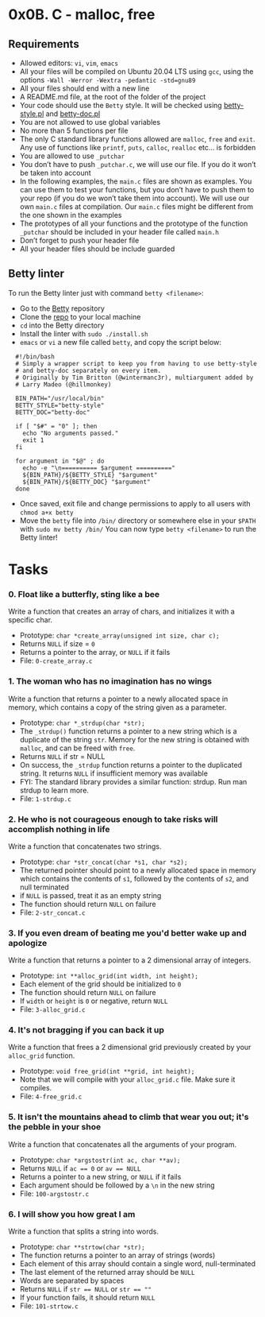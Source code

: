 # 0x0B. C - malloc, free

## Requirements
- Allowed editors: `vi`, `vim`, `emacs`
- All your files will be compiled on Ubuntu 20.04 LTS using `gcc`, using the options `-Wall -Werror -Wextra -pedantic -std=gnu89`
- All your files should end with a new line
- A README.md file, at the root of the folder of the project
- Your code should use the `Betty` style. It will be checked using [betty-style.pl](https://github.com/holbertonschool/Betty/blob/master/betty-style.pl) and [betty-doc.pl](https://github.com/holbertonschool/Betty/blob/master/betty-doc.pl)
- You are not allowed to use global variables
- No more than 5 functions per file
- The only C standard library functions allowed are `malloc`, `free` and `exit`. Any use of functions like `printf`, `puts`, `calloc`, `realloc` etc… is forbidden
- You are allowed to use `_putchar`
- You don’t have to push `_putchar.c`, we will use our file. If you do it won’t be taken into account
- In the following examples, the `main.c` files are shown as examples. You can use them to test your functions, but you don’t have to push them to your repo (if you do we won’t take them into account). We will use our own `main.c` files at compilation. Our `main.c` files might be different from the one shown in the examples
- The prototypes of all your functions and the prototype of the function `_putchar` should be included in your header file called `main.h`
- Don’t forget to push your header file
- All your header files should be include guarded


## Betty linter
To run the Betty linter just with command `betty <filename>`:
- Go to the [Betty](https://alx-intranet.hbtn.io/rltoken/wQ4sMfsWfxvyfN67Sc11zA) repository
- Clone the [repo](https://alx-intranet.hbtn.io/rltoken/wQ4sMfsWfxvyfN67Sc11zA) to your local machine
- `cd` into the Betty directory
- Install the linter with `sudo ./install.sh`
- `emacs` or `vi` a new file called `betty`, and copy the script below:
```
  #!/bin/bash
  # Simply a wrapper script to keep you from having to use betty-style
  # and betty-doc separately on every item.
  # Originally by Tim Britton (@wintermanc3r), multiargument added by
  # Larry Madeo (@hillmonkey)
  
  BIN_PATH="/usr/local/bin"
  BETTY_STYLE="betty-style"
  BETTY_DOC="betty-doc"
  
  if [ "$#" = "0" ]; then
    echo "No arguments passed."
    exit 1
  fi
  
  for argument in "$@" ; do
    echo -e "\n========== $argument =========="
    ${BIN_PATH}/${BETTY_STYLE} "$argument"
    ${BIN_PATH}/${BETTY_DOC} "$argument"
  done
```
- Once saved, exit file and change permissions to apply to all users with `chmod a+x betty`
- Move the `betty` file into `/bin/` directory or somewhere else in your `$PATH` with `sudo mv betty /bin/`
You can now type `betty <filename>` to run the Betty linter!


# Tasks
### 0. Float like a butterfly, sting like a bee
Write a function that creates an array of chars, and initializes it with a specific char.
- Prototype: `char *create_array(unsigned int size, char c);`
- Returns `NULL` if size = `0`
- Returns a pointer to the array, or `NULL` if it fails
- File: `0-create_array.c`


### 1. The woman who has no imagination has no wings
Write a function that returns a pointer to a newly allocated space in memory, which contains a copy of the string given as a parameter.
- Prototype: `char *_strdup(char *str);`
- The `_strdup()` function returns a pointer to a new string which is a duplicate of the string `str`. Memory for the new string is obtained with `malloc`, and can be freed with `free`.
- Returns `NULL` if str = NULL
- On success, the `_strdup` function returns a pointer to the duplicated string. It returns `NULL` if insufficient memory was available
- FYI: The standard library provides a similar function: strdup. Run man strdup to learn more.
- File: `1-strdup.c`


### 2. He who is not courageous enough to take risks will accomplish nothing in life
Write a function that concatenates two strings.
- Prototype: `char *str_concat(char *s1, char *s2);`
- The returned pointer should point to a newly allocated space in memory which contains the contents of `s1`, followed by the contents of `s2`, and null terminated
- if `NULL` is passed, treat it as an empty string
- The function should return `NULL` on failure
- File: `2-str_concat.c`


### 3. If you even dream of beating me you'd better wake up and apologize
Write a function that returns a pointer to a 2 dimensional array of integers.
- Prototype: `int **alloc_grid(int width, int height);`
- Each element of the grid should be initialized to `0`
- The function should return `NULL` on failure
- If `width` or `height` is `0` or negative, return `NULL`
- File: `3-alloc_grid.c`

### 4. It's not bragging if you can back it up
Write a function that frees a 2 dimensional grid previously created by your `alloc_grid` function.
- Prototype: `void free_grid(int **grid, int height);`
- Note that we will compile with your `alloc_grid.c` file. Make sure it compiles.
- File: `4-free_grid.c`

### 5. It isn't the mountains ahead to climb that wear you out; it's the pebble in your shoe
Write a function that concatenates all the arguments of your program.
- Prototype: `char *argstostr(int ac, char **av);`
- Returns `NULL` if `ac == 0` or `av == NULL`
- Returns a pointer to a new string, or `NULL` if it fails
- Each argument should be followed by a `\n` in the new string
- File: `100-argstostr.c`


### 6. I will show you how great I am
Write a function that splits a string into words.
- Prototype: `char **strtow(char *str);`
- The function returns a pointer to an array of strings (words)
- Each element of this array should contain a single word, null-terminated
- The last element of the returned array should be `NULL`
- Words are separated by spaces
- Returns `NULL` if `str == NULL` or `str == ""`
- If your function fails, it should return `NULL`
- File: `101-strtow.c`

